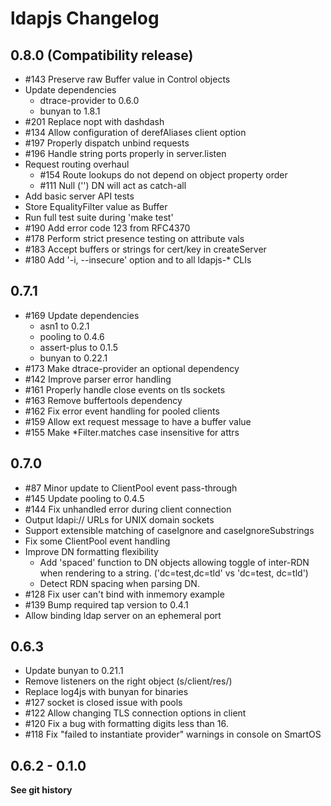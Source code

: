 # ldapjs Changelog

## 0.8.0 (Compatibility release)

- #143 Preserve raw Buffer value in Control objects
- Update dependencies
    * dtrace-provider to 0.6.0
    * bunyan to 1.8.1
- #201 Replace nopt with dashdash
- #134 Allow configuration of derefAliases client option
- #197 Properly dispatch unbind requests
- #196 Handle string ports properly in server.listen
- Request routing overhaul
    * #154 Route lookups do not depend on object property order
    * #111 Null ('') DN will act as catch-all
- Add basic server API tests
- Store EqualityFilter value as Buffer
- Run full test suite during 'make test'
- #190 Add error code 123 from RFC4370
- #178 Perform strict presence testing on attribute vals
- #183 Accept buffers or strings for cert/key in createServer
- #180 Add '-i, --insecure' option and to all ldapjs-\* CLIs

## 0.7.1

- #169 Update dependencies
    * asn1 to 0.2.1
    * pooling to 0.4.6
    * assert-plus to 0.1.5
    * bunyan to 0.22.1
- #173 Make dtrace-provider an optional dependency
- #142 Improve parser error handling
- #161 Properly handle close events on tls sockets
- #163 Remove buffertools dependency
- #162 Fix error event handling for pooled clients
- #159 Allow ext request message to have a buffer value
- #155 Make \*Filter.matches case insensitive for attrs

## 0.7.0

- #87 Minor update to ClientPool event pass-through
- #145 Update pooling to 0.4.5
- #144 Fix unhandled error during client connection
- Output ldapi:// URLs for UNIX domain sockets
- Support extensible matching of caseIgnore and caseIgnoreSubstrings
- Fix some ClientPool event handling
- Improve DN formatting flexibility
    * Add 'spaced' function to DN objects allowing toggle of inter-RDN when
      rendering to a string.  ('dc=test,dc=tld' vs 'dc=test, dc=tld')
    * Detect RDN spacing when parsing DN.
- #128 Fix user can't bind with inmemory example
- #139 Bump required tap version to 0.4.1
- Allow binding ldap server on an ephemeral port

## 0.6.3

- Update bunyan to 0.21.1
- Remove listeners on the right object (s/client/res/)
- Replace log4js with bunyan for binaries
- #127 socket is closed issue with pools
- #122 Allow changing TLS connection options in client
- #120 Fix a bug with formatting digits less than 16.
- #118 Fix "failed to instantiate provider" warnings in console on SmartOS

## 0.6.2 - 0.1.0

**See git history**
